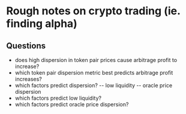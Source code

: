 # Rough notes on crypto trading (ie. finding alpha)

## Questions

- does high dispersion in token pair prices cause arbitrage profit to increase?
- which token pair dispersion metric best predicts arbitrage profit increases?
- which factors predict dispersion?
-- low liquidity
-- oracle price dispersion
- which factors predict low liquidity?
- which factors predict oracle price dispersion?
